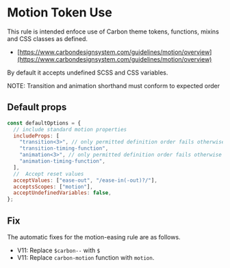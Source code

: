 # Motion Token Use

This rule is intended enfoce use of Carbon theme tokens, functions, mixins and CSS classes as defined.

- [https://www.carbondesignsystem.com/guidelines/motion/overview](https://www.carbondesignsystem.com/guidelines/motion/overview)

By default it accepts undefined SCSS and CSS variables.

NOTE: Transition and animation shorthand must conform to expected order

## Default props

```js
const defaultOptions = {
  // include standard motion properties
  includeProps: [
    "transition<3>", // only permitted definition order fails otherwise
    "transition-timing-function",
    "animation<3>", // only permitted definition order fails otherwise
    "animation-timing-function",
  ],
  //  Accept reset values
  acceptValues: ["ease-out", "/ease-in(-out)?/"],
  acceptsScopes: ["motion"],
  acceptUndefinedVariables: false,
};
```

## Fix

The automatic fixes for the motion-easing rule are as follows.

- V11: Replace `$carbon--` with `$`
- V11: Replace `carbon-motion` function with `motion`.
